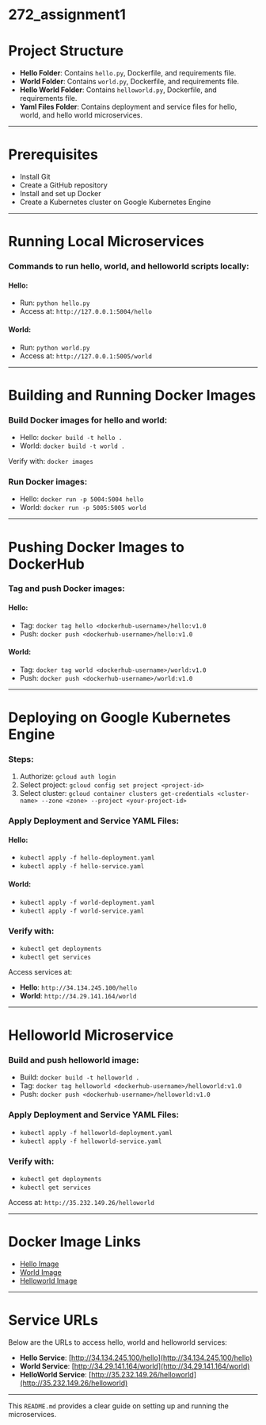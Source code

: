 # 272_assignment1

# Project Structure

- **Hello Folder**: Contains `hello.py`, Dockerfile, and requirements file.
- **World Folder**: Contains `world.py`, Dockerfile, and requirements file.
- **Hello World Folder**: Contains `helloworld.py`, Dockerfile, and requirements file.
- **Yaml Files Folder**: Contains deployment and service files for hello, world, and hello world microservices.

---

# Prerequisites

- Install Git
- Create a GitHub repository
- Install and set up Docker
- Create a Kubernetes cluster on Google Kubernetes Engine

---

# Running Local Microservices

### Commands to run hello, world, and helloworld scripts locally:

#### Hello:
- Run: `python hello.py`
- Access at: `http://127.0.0.1:5004/hello`

#### World:
- Run: `python world.py`
- Access at: `http://127.0.0.1:5005/world`

---

# Building and Running Docker Images

### Build Docker images for hello and world:

- Hello: `docker build -t hello .`
- World: `docker build -t world .`
  
Verify with: `docker images`

### Run Docker images:

- Hello: `docker run -p 5004:5004 hello`
- World: `docker run -p 5005:5005 world`

---

# Pushing Docker Images to DockerHub

### Tag and push Docker images:

#### Hello:
- Tag: `docker tag hello <dockerhub-username>/hello:v1.0`
- Push: `docker push <dockerhub-username>/hello:v1.0`

#### World:
- Tag: `docker tag world <dockerhub-username>/world:v1.0`
- Push: `docker push <dockerhub-username>/world:v1.0`

---

# Deploying on Google Kubernetes Engine

### Steps:

1. Authorize: `gcloud auth login`
2. Select project: `gcloud config set project <project-id>`
3. Select cluster: `gcloud container clusters get-credentials <cluster-name> --zone <zone> --project <your-project-id>`

### Apply Deployment and Service YAML Files:

#### Hello:
- `kubectl apply -f hello-deployment.yaml`
- `kubectl apply -f hello-service.yaml`

#### World:
- `kubectl apply -f world-deployment.yaml`
- `kubectl apply -f world-service.yaml`

### Verify with:
- `kubectl get deployments`
- `kubectl get services`

Access services at:
- **Hello**: `http://34.134.245.100/hello`
- **World**: `http://34.29.141.164/world`

---

# Helloworld Microservice

### Build and push helloworld image:

- Build: `docker build -t helloworld .`
- Tag: `docker tag helloworld <dockerhub-username>/helloworld:v1.0`
- Push: `docker push <dockerhub-username>/helloworld:v1.0`

### Apply Deployment and Service YAML Files:

- `kubectl apply -f helloworld-deployment.yaml`
- `kubectl apply -f helloworld-service.yaml`

### Verify with:
- `kubectl get deployments`
- `kubectl get services`

Access at: `http://35.232.149.26/helloworld`

---

# Docker Image Links

- [Hello Image](https://hub.docker.com/repository/docker/likhitmonavarthy0501/hello/general)
- [World Image](https://hub.docker.com/repository/docker/likhitmonavarthy0501/world/general)
- [Helloworld Image](https://hub.docker.com/repository/docker/likhitmonavarthy0501/helloworld/general)

---

# Service URLs

Below are the URLs to access hello, world and helloworld services:

- **Hello Service**: [http://34.134.245.100/hello](http://34.134.245.100/hello)
- **World Service**: [http://34.29.141.164/world](http://34.29.141.164/world)
- **HelloWorld Service**: [http://35.232.149.26/helloworld](http://35.232.149.26/helloworld)


---
This `README.md` provides a clear guide on setting up and running the microservices.
